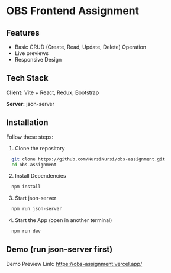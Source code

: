 
# OBS Frontend Assignment


## Features

- Basic CRUD (Create, Read, Update, Delete) Operation
- Live previews
- Responsive Design


## Tech Stack

**Client:** Vite + React, Redux, Bootstrap

**Server:** json-server


## Installation

Follow these steps:

1. Clone the repository
```bash
  git clone https://github.com/NursiNursi/obs-assignment.git
  cd obs-assignment
```
    
2. Install Dependencies
```bash
  npm install
```

3. Start json-server
```bash
  npm run json-server
```

4. Start the App (open in another terminal)
```bash
  npm run dev
```


## Demo (run json-server first)

Demo Preview Link: https://obs-assignment.vercel.app/

